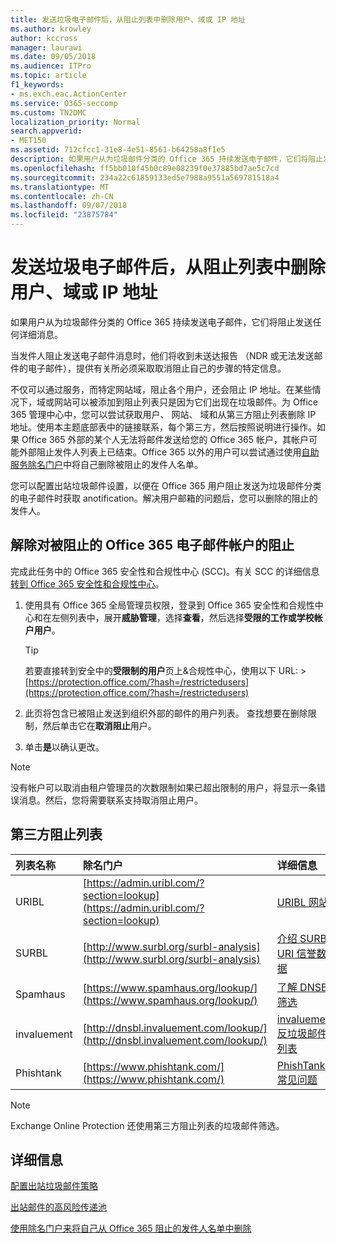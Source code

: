 ```yaml
---
title: 发送垃圾电子邮件后，从阻止列表中删除用户、域或 IP 地址
ms.author: krowley
author: kccross
manager: laurawi
ms.date: 09/05/2018
ms.audience: ITPro
ms.topic: article
f1_keywords:
- ms.exch.eac.ActionCenter
ms.service: O365-seccomp
ms.custom: TN2DMC
localization_priority: Normal
search.appverid:
- MET150
ms.assetid: 712cfcc1-31e8-4e51-8561-b64258a8f1e5
description: 如果用户从为垃圾邮件分类的 Office 365 持续发送电子邮件，它们将阻止发送任何详细消息。
ms.openlocfilehash: ff5bb010f45b0c89e08239f0e37885bd7ae5c7cd
ms.sourcegitcommit: 234a22c61859133ed5e7988a9551a569781518a4
ms.translationtype: MT
ms.contentlocale: zh-CN
ms.lasthandoff: 09/07/2018
ms.locfileid: "23875784"
---
```

# <a name="removing-a-user-domain-or-ip-address-from-a-block-list-after-sending-spam-email"></a>发送垃圾电子邮件后，从阻止列表中删除用户、域或 IP 地址

如果用户从为垃圾邮件分类的 Office 365 持续发送电子邮件，它们将阻止发送任何详细消息。 
  
当发件人阻止发送电子邮件消息时，他们将收到未送达报告 （NDR 或无法发送邮件的电子邮件），提供有关所必须采取取消阻止自己的步骤的特定信息。
  
不仅可以通过服务，而特定网站域，阻止各个用户，还会阻止 IP 地址。在某些情况下，域或网站可以被添加到阻止列表只是因为它们出现在垃圾邮件。为 Office 365 管理中心中，您可以尝试获取用户、 网站、 域和从第三方阻止列表删除 IP 地址。使用本主题底部表中的链接联系，每个第三方，然后按照说明进行操作。如果 Office 365 外部的某个人无法将邮件发送给您的 Office 365 帐户，其帐户可能外部阻止发件人列表上已结束。Office 365 以外的用户可以尝试通过使用[自助服务除名门户](https://technet.microsoft.com/library/mt661881%28v=exchg.150%29.aspx)中将自己删除被阻止的发件人名单。
  
您可以配置出站垃圾邮件设置，以便在 Office 365 用户阻止发送为垃圾邮件分类的电子邮件时获取 anotification。解决用户邮箱的问题后，您可以删除的阻止的发件人。
  
## <a name="unblock-a-blocked-office-365-email-account"></a>解除对被阻止的 Office 365 电子邮件帐户的阻止

完成此任务中的 Office 365 安全性和合规性中心 (SCC)。有关 SCC 的详细信息[转到 Office 365 安全性和合规性中心](go-to-the-securitycompliance-center.md)。

1. 使用具有 Office 365 全局管理员权限，登录到 Office 365 安全性和合规性中心和在左侧列表中，展开**威胁管理**，选择**查看**，然后选择**受限的工作或学校帐户用户**。
    
    > [!TIP]
    > 若要直接转到安全中的**受限制的用户**页上&amp;合规性中心，使用以下 URL: >[https://protection.office.com/?hash=/restrictedusers](https://protection.office.com/?hash=/restrictedusers)

2. 此页将包含已被阻止发送到组织外部的邮件的用户列表。 查找想要在删除限制，然后单击它在**取消阻止**用户。

3. 单击**是**以确认更改。 
    
> [!NOTE]
> 没有帐户可以取消由租户管理员的次数限制如果已超出限制的用户，将显示一条错误消息。然后，您将需要联系支持取消阻止用户。 
  
## <a name="third-party-block-lists"></a>第三方阻止列表

|**列表名称**|**除名门户**|**详细信息**|
|:-----|:-----|:-----|
|URIBL  <br/> |[https://admin.uribl.com/?section=lookup](https://admin.uribl.com/?section=lookup) <br/> |[URIBL 网站](https://uribl.com/) <br/> |
|SURBL  <br/> |[http://www.surbl.org/surbl-analysis](http://www.surbl.org/surbl-analysis) <br/> |[介绍 SURBL URI 信誉数据](http://www.surbl.org/) <br/> |
|Spamhaus   <br/> |[https://www.spamhaus.org/lookup/](https://www.spamhaus.org/lookup/) <br/> |[了解 DNSBL 筛选](https://www.spamhaus.org/whitepapers/dnsbl_function/) <br/> |
|invaluement  <br/> |[http://dnsbl.invaluement.com/lookup/](http://dnsbl.invaluement.com/lookup/) <br/> |[invaluement 反垃圾邮件列表](http://dnsbl.invaluement.com/) <br/> |
|Phishtank  <br/> |[https://www.phishtank.com/](https://www.phishtank.com/) <br/> |[PhishTank 常见问题](https://www.phishtank.com/faq.php) <br/> |
   
> [!NOTE]
> Exchange Online Protection 还使用第三方阻止列表的垃圾邮件筛选。 
   
## <a name="for-more-information"></a>详细信息

[配置出站垃圾邮件策略](configure-the-outbound-spam-policy.md)
  
[出站邮件的高风险传递池](high-risk-delivery-pool-for-outbound-messages.md)

[使用除名门户来将自己从 Office 365 阻止的发件人名单中删除](use-the-delist-portal-to-remove-yourself-from-the-office-365-blocked-senders-lis.md)
  

  

